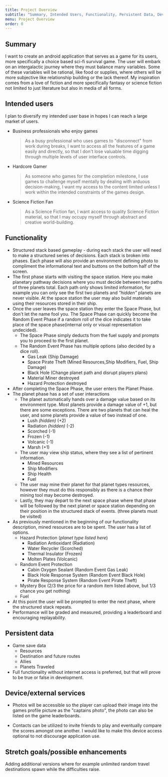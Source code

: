 ```yaml
---
title: Project Overview
subtitle: "Summary, Intended Users, Functionality, Persistent Data, Device/External Services, Possible Enhancements"
menu: Project Overview
order: 0
---
```



## Summary

I want to create an android application that serves as a game for its users, more specifically a choice based sci-fi survival game. The user will embark on an intergalactic journey where they must balance many variables. Some of these variables will be rational, like food or supplies, where others will be more subjective like relationship building or the lack thereof. My inspiration comes from a love of fiction and more specifically fantasy or science fiction not limited to just literature but also in media of all forms. 

## Intended users

I plan to diversify my intended user base in hopes I can reach a large market of users.

* Business professionals who enjoy games
    > As a busy professional who uses games to "disconnect" from work during breaks, I want to access all the features of a game easily and directly, so that I don't lose valuable time digging through multiple levels of user interface controls.
* Hardcore Gamer
    > As someone who games for the completion milestone, I use games to challenge myself mentally by dealing with arduous decision-making, I want my access to the content limited unless I work within the intended constraints of the games design.
* Science Fiction Fan
    > As a Science Fiction fan, I want access to quality Science Fiction material, so that I may occupy myself through abstract and creative world-building.


## Functionality
+ Structured stack based gameplay - during each stack the user will need to make a structured series of decisions. Each stack is broken into phases. Each phase will also provide an environment defining photo to compliment the informational text and buttons on the bottom half of the screen. 
+ The first phase starts with visiting the space station. Here you make planetary pathway decisions where you must decide between two paths of three planets total. Each path only shows limited information, for example you can only see the first two planets and *"hidden"* planets are never visible. At the space station the user may also build materials using their resources stored in their ship.
+ Once the user leaves the space station they enter the Space Phase, but don't let the name fool you. The Space Phase can quickly become the Random Event Phase if a random roll of the dice indicates it to take place of the space phase(internal only or visual representation undecided).
  + The Space Phase simply deducts from the fuel supply and prompts you to proceed to the first planet.
  + The Random Event Phase has multiple options (also decided by a dice roll). 
    + Gas Leak (Ship Damage)
    + Space Pirate Theft (Mined Resources,Ship Modifiers, Fuel, Ship Damage)
    + Black Hole (Change planet path and disrupt players plans)
    + Material Miner destroyed
    + Hazard Protection destroyed
+ After completing the Space Phase, the user enters the Planet Phase.
+ The planet phase has a set of user interactions
  + The planet automatically hands over a damage value based on its environment type. Most planets provide a damage value of +1, but there are some exceptions. There are two planets that can heal the user, and some planets provide a value of two instead of one.
    + Lush *(hidden)* (+2)
    + Radiation *(hidden)* (-2)
    + Scorched (-1)
    + Frozen (-1)
    + Volcanic (-1)
    + Marsh (+1)
  + The user may view ship status, where they see a list of pertinent information. 
    + Mined Resources
    + Ship Modifiers
    + Ship Health
    + Fuel
  + The user may mine their planet for that planet types resources, however they must do this responsibly as there is a chance their mining tool may become destroyed.
  + Lastly, they may depart to the next space phase where that phase will be followed by the next planet or space station depending on their position in the structured stack of events. (three planets must be visited) 
+ As previously mentioned in the beginning of our functionality description, mined resources are to be spent. The user has a list of options.
  + Hazard Protection (*planet type listed here*)
    + Radiation Antioxidant (Radiation)
    + Water Recycler (Scorched)
    + Thermal Insulator (Frozen)
    + Molten Plates (Volcanic)
  + Random Event Protection
    + Cabin Oxygen Sealant (Random Event Gas Leak)
    + Black Hole Response System (Random Event Black Hole)
    + Pirate Response System (Random Event Pirate Theft)
  + Mystery Box (2/3 the price for a random item listed above, but 1/3 chance you get nothing)
  + Fuel
+ At this point the user will be prompted to enter the next phase, where the structured stack repeats. 
+ Performance will be graded and measured, providing a leaderboard and encouraging replayability. 

## Persistent data

+ Game save data
    * Resources
    * Destination and future routes
    * Allies
    * Planets Traveled
+ Full functionality without internet access is preferred, but that will prove to be true or false in development.
    
## Device/external services

+ Photos will be accessible so the player can upload their image into the games profile picture as the "captains photo", the photo can also be listed on the game leaderboards. 

+ Contacts can be utilized to invite friends to play and eventually compare the scores amongst one another. I would like to make this device access optional to not discourage application use. 

## Stretch goals/possible enhancements 

Adding additional versions where for example unlimited random travel destinations spawn while the difficulties raise.  
